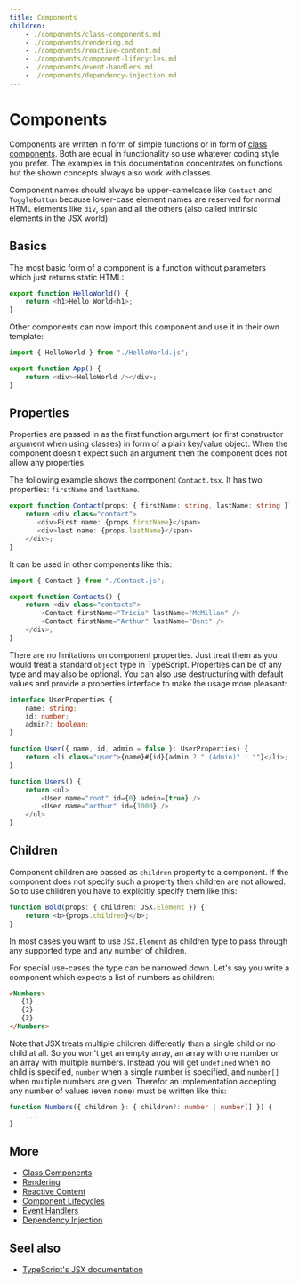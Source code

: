```yaml
---
title: Components
children:
    - ./components/class-components.md
    - ./components/rendering.md
    - ./components/reactive-content.md
    - ./components/component-lifecycles.md
    - ./components/event-handlers.md
    - ./components/dependency-injection.md
---
```


# Components

Components are written in form of simple functions or in form of [class components]. Both are equal in functionality so use whatever coding style you prefer. The examples in this documentation concentrates on functions but the shown concepts always also work with classes.

Component names should always be upper-camelcase like `Contact` and `ToggleButton` because lower-case element names are reserved for normal HTML elements like `div`, `span` and all the others (also called intrinsic elements in the JSX world).

## Basics

The most basic form of a component is a function without parameters which just returns
static HTML:

```typescript
export function HelloWorld() {
    return <h1>Hello World<h1>;
}
```

Other components can now import this component and use it in their own template:

```typescript
import { HelloWorld } from "./HelloWorld.js";

export function App() {
    return <div><HelloWorld /></div>;
}
```

## Properties

Properties are passed in as the first function argument (or first constructor argument when using classes) in form of a plain key/value object. When the component doesn't expect such an argument then the component does not allow any properties.

The following example shows the component `Contact.tsx`. It has two properties: `firstName` and `lastName`.

```typescript
export function Contact(props: { firstName: string, lastName: string }) {
    return <div class="contact">
       <div>First name: {props.firstName}</span>
       <div>last name: {props.lastName}</span>
    </div>;
}
```

It can be used in other components like this:

```typescript
import { Contact } from "./Contact.js";

export function Contacts() {
    return <div class="contacts">
        <Contact firstName="Tricia" lastName="McMillan" />
        <Contact firstName="Arthur" lastName="Dent" />
    </div>;
}
```

There are no limitations on component properties. Just treat them as you would treat a standard `object` type in TypeScript. Properties can be of any type and may also be optional. You can also use destructuring with default values and provide a properties interface to make the usage more pleasant:

```typescript
interface UserProperties {
    name: string;
    id: number;
    admin?: boolean;
}

function User({ name, id, admin = false }: UserProperties) {
    return <li class="user">{name}#{id}{admin ? " (Admin)" : ""}</li>;
}

function Users() {
    return <ul>
        <User name="root" id={0} admin={true} />
        <User name="arthur" id={1000} />
    </ul>
}
```

## Children

Component children are passed as `children` property to a component. If the component does not specify such a property then children are not allowed. So to use children you have to explicitly specify them like this:

```typescript
function Bold(props: { children: JSX.Element }) {
    return <b>{props.children}</b>;
}
```

In most cases you want to use `JSX.Element` as children type to pass through any supported type and any number of children.

For special use-cases the type can be narrowed down. Let's say you write a component which expects a list of numbers as children:

```html
<Numbers>
   {1}
   {2}
   {3}
</Numbers>
```

Note that JSX treats multiple children differently than a single child or no child at all. So you won't get an empty array, an array with one number or an array with multiple numbers. Instead you will get `undefined` when no child is specified, `number` when a single number is specified, and `number[]` when multiple numbers are given. Therefor an implementation accepting any number of values (even none) must be written like this:

```typescript
function Numbers({ children }: { children?: number | number[] }) {
    ...
}
```

## More

* [Class Components]
* [Rendering]
* [Reactive Content]
* [Component Lifecycles]
* [Event Handlers]
* [Dependency Injection]

## Seel also

* [TypeScript's JSX documentation](https://www.typescriptlang.org/docs/handbook/jsx.html)

[signals]: https://www.npmjs.com/package/@kayahr/signal
[promises]: https://developer.mozilla.org/en-US/docs/Web/JavaScript/Reference/Global_Objects/Promise
[observables]: https://github.com/tc39/proposal-observable
[Class Components]: ./components/class-components.md
[Rendering]: ./components/rendering.md
[Reactive Content]: ./components/reactive-content.md
[Component Lifecycles]: ./components/component-lifecycles.md
[Event Handlers]: ./components/event-handlers.md
[Dependency Injection]: ./components/dependency-injection.md

